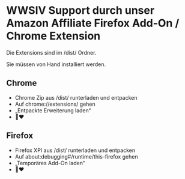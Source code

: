# WWSIV Support durch unser Amazon Affiliate Firefox Add-On / Chrome Extension

Die Extensions sind im /dist/ Ordner.

Sie müssen von Hand installiert werden.

## Chrome

* Chrome Zip aus /dist/ runterladen und entpacken
* Auf chrome://extensions/ gehen
* „Entpackte Erweiterung laden“
* 💸❤️

## Firefox

* Firefox XPI aus /dist/ runterladen und entpacken
* Auf about:debugging#/runtime/this-firefox gehen
* „Temporäres Add-On laden“
* 💸❤️
